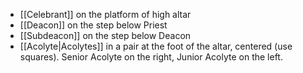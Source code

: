 - [[Celebrant]] on the platform of high altar
- [[Deacon]] on the step below Priest
- [[Subdeacon]] on the step below Deacon
- [[Acolyte|Acolytes]] in a pair at the foot of the altar, centered (use squares). Senior Acolyte on the right, Junior Acolyte on the left.